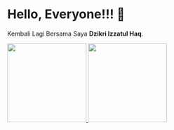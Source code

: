 # Hello, Everyone!!! 👋

Kembali Lagi Bersama Saya **Dzikri Izzatul Haq**.  

<p align="left">
<a href="https://github.com/Dzikri7">
  <img height="180em" src="https://github-readme-stats-eight-theta.vercel.app/api?username=dzikri7&show_icons=true&theme=algolia&include_all_commits=true&count_private=true"/>
  <img height="180em" src="https://github-readme-stats-eight-theta.vercel.app/api/top-langs/?username=dzikri7&layout=compact&langs_count=8&theme=algolia"/>
</a>
</p>
